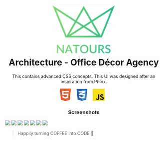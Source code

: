<h1 align="center">
  <br>
  <a><img src="https://github.com/himakhaitan/UI-UX-Cluster/blob/main/Natours/img/logo-green-1x.png" width="200"></a>
  <br>  
  Architecture - Office Décor Agency 
  <br>
</h1>

<p align="center">
This contains advanced CSS concepts. This UI was designed after an inspiration from Phlox.
</p>
<p align="center">
<img src="https://github.com/himakhaitan/UI-UX-Cluster/blob/main/resources/html5.png" height="40">&nbsp; &nbsp;
<img src="https://github.com/himakhaitan/UI-UX-Cluster/blob/main/resources/css.png" height="40">&nbsp; &nbsp;
<img src="https://github.com/himakhaitan/UI-UX-Cluster/blob/main/resources/js.png" height="40">&nbsp; &nbsp;
</p>

<h3 align="center">
  Screenshots
</h3>

<img src="https://github.com/himakhaitan/UI-UX-Cluster/tree/main/Architecture-Website/resource/1.png">
<img src="https://github.com/himakhaitan/UI-UX-Cluster/tree/main/Architecture-Website/resource/3.png">
<img src="https://github.com/himakhaitan/UI-UX-Cluster/tree/main/Architecture-Website/resource/2.png">
<img src="https://github.com/himakhaitan/UI-UX-Cluster/tree/main/Architecture-Website/resource/4.png">
<img src="https://github.com/himakhaitan/UI-UX-Cluster/tree/main/Architecture-Website/resource/5.png">
<img src="https://github.com/himakhaitan/UI-UX-Cluster/tree/main/Architecture-Website/resource/6.png">
<img src="https://github.com/himakhaitan/UI-UX-Cluster/tree/main/Architecture-Website/resource/7.png">

> Happily turning COFFEE into CODE 🌱